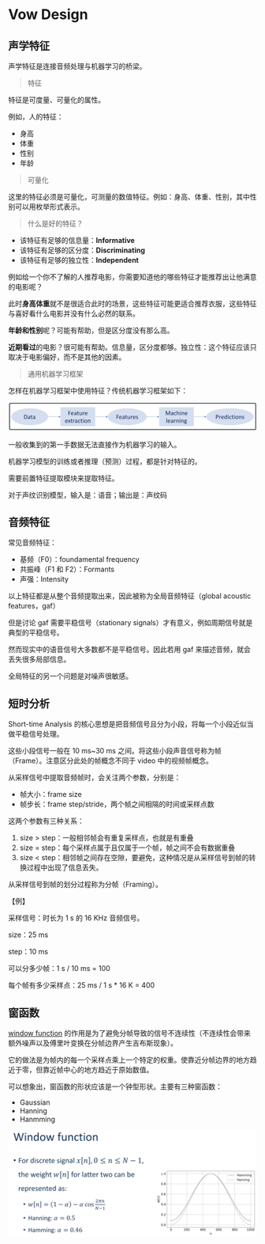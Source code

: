 # Vow Design

## 声学特征

声学特征是连接音频处理与机器学习的桥梁。

> 特征

特征是可度量、可量化的属性。

例如，人的特征：

* 身高
* 体重
* 性别
* 年龄



> 可量化

这里的特征必须是可量化，可测量的数值特征。例如：身高、体重、性别，其中性别可以用枚举形式表示。



> 什么是好的特征？

* 该特征有足够的信息量：**Informative**
* 该特征有足够的区分度：**Discriminating**
* 该特征有足够的独立性：**Independent**



例如给一个你不了解的人推荐电影，你需要知道他的哪些特征才能推荐出让他满意的电影呢？

此时**身高体重**就不是很适合此时的场景，这些特征可能更适合推荐衣服，这些特征与喜好看什么电影并没有什么必然的联系。

**年龄和性别**呢？可能有帮助，但是区分度没有那么高。

**近期看过**的电影？很可能有帮助。信息量，区分度都够。独立性：这个特征应该只取决于电影偏好，而不是其他的因素。



> 通用机器学习框架

怎样在机器学习框架中使用特征？传统机器学习框架如下：

![image-20230908115121643](https://raw.githubusercontent.com/huibazdy/TyporaPicture/main/image-20230908115121643.png)

一般收集到的第一手数据无法直接作为机器学习的输入。

机器学习模型的训练或者推理（预测）过程，都是针对特征的。

需要前置特征提取模块来提取特征。



对于声纹识别模型，输入是：语音；输出是：声纹码



## 音频特征

常见音频特征：

* 基频（F0）：foundamental frequency
* 共振峰（F1 和 F2）：Formants
* 声强：Intensity

以上特征都是从整个音频提取出来，因此被称为全局音频特征（global acoustic features，gaf）



但是讨论 gaf 需要平稳信号（stationary signals）才有意义，例如周期信号就是典型的平稳信号。



然而现实中的语音信号大多数都不是平稳信号。因此若用 gaf 来描述音频，就会丢失很多局部信息。



全局特征的另一个问题是对噪声很敏感。



## 短时分析

Short-time Analysis 的核心思想是把音频信号且分为小段，将每一个小段近似当做平稳信号处理。

这些小段信号一般在 10 ms~30 ms 之间。将这些小段声音信号称为帧（Frame）。注意区分此处的帧概念不同于 video 中的视频帧概念。

从采样信号中提取音频帧时，会关注两个参数，分别是：

* 帧大小：frame size
* 帧步长：frame step/stride，两个帧之间相隔的时间或采样点数

这两个参数有三种关系：

1. size > step：一般相邻帧会有重复采样点，也就是有重叠
2. size = step：每个采样点属于且仅属于一个帧，帧之间不会有数据重叠
3. size < step：相邻帧之间存在空隙，要避免，这种情况是从采样信号到帧的转换过程中出现了信息丢失。

从采样信号到帧的划分过程称为分帧（Framing）。



【例】

采样信号：时长为 1 s 的 16 KHz 音频信号。

size：25 ms

step：10 ms

可以分多少帧：1 s / 10 ms = 100

每个帧有多少采样点：25 ms / 1 s * 16 K = 400



## 窗函数

[window function](https://zh.wikipedia.org/zh-hans/%E7%AA%97%E5%87%BD%E6%95%B0) 的作用是为了避免分帧导致的信号不连续性（不连续性会带来额外噪声以及傅里叶变换在分帧边界产生吉布斯现象）。

它的做法是为帧内的每一个采样点乘上一个特定的权重。使靠近分帧边界的地方趋近于零，但靠近帧中心的地方趋近于原始数值。

可以想象出，窗函数的形状应该是一个钟型形状。主要有三种窗函数：

* Gaussian
* Hanning
* Hanmming

![image-20231002170304393](https://raw.githubusercontent.com/huibazdy/TyporaPicture/main/image-20231002170304393.png)
